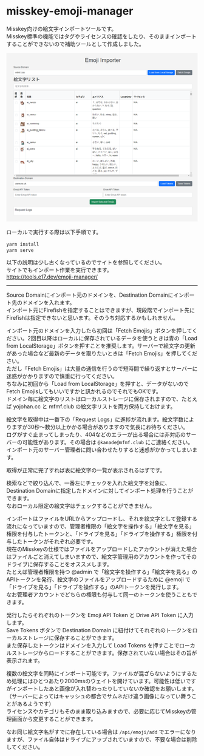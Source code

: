 # misskey-emoji-manager

Misskey向けの絵文字インポートツールです。  
Misskey標準の機能ではタグやライセンスの確認をしたり、そのままインポートすることができないので補助ツールとして作成しました。  


![alt text](assets/20240720-160857.png)

ローカルで実行する際は以下手順です。
```
yarn install
yarn serve
```

以下の説明は少し古くなっているのでサイトを参照してください。  
サイトでもインポート作業を実行できます。  
https://tools.e17.dev/emoji-manager/  

---

Source Domainにインポート元のドメインを、Destination Domainにインポート先のドメインを入れます。  
インポート元にFirefishを指定することはできますが、現段階でインポート先にFirefishは指定できないと思います。そのうち対応するかもしれません。  

インポート元のドメインを入力したら初回は「Fetch Emojis」ボタンを押してください。2回目以降はローカルに保存されているデータを使うときは青の「Load from LocalStorage」ボタンを押すことを推奨します。サーバーで絵文字の更新があった場合など最新のデータを取りたいときは「Fetch Emojis」を押してください。  
ただし「Fetch Emojis」は大量の通信を行うので短時間で繰り返すとサーバーに迷惑がかかりますので慎重に行ってください。  
ちなみに初回から「Load from LocalStorage」を押すと、データがないのでFetch Emojisしてもいいですかと訊かれるのでそれでもOKです。  
ドメイン毎に絵文字のリストはローカルストレージに保存されますので、たとえば yojohan.cc と mfmf.club の絵文字リストを両方保持しておけます。  

絵文字を取得中は一番下の「Request Logs」に進捗が流れます。絵文字数によりますが30秒～数分以上かかる場合がありますので気長にお待ちください。  
ログがすぐ止まってしまったり、404などのエラーが出る場合には非対応のサーバーの可能性があります。その場合は `@kanade@mfmf.club` にご連絡ください。インポート元のサーバー管理者に問い合わせたりすると迷惑がかかってしまいます。  

取得が正常に完了すれば表に絵文字の一覧が表示されるはずです。  

検索などで絞り込んで、一番左にチェックを入れた絵文字を対象に、Destination Domainに指定したドメインに対してインポート処理を行うことができます。  
なおローカル限定の絵文字はチェックすることができません。  

インポートはファイルをURLからアップロードし、それを絵文字として登録する流れになっていますので、管理者権限の「絵文字を操作する」「絵文字を見る」権限を付与したトークンと、「ドライブを見る」「ドライブを操作する」権限を付与したトークンがそれぞれ必要です。  
現在のMisskeyの仕様ではファイルをアップロードしたアカウントが消えた場合はファイルごと消えてしまいますので、絵文字管理用のアカウントを作ってそのドライブに保存することをオススメします。  
たとえば管理者権限を持つ @admin で「絵文字を操作する」「絵文字を見る」のAPIトークンを発行、絵文字のファイルをアップロードするために @emoji で「ドライブを見る」「ドライブを操作する」のAPIトークンを発行します。  
なお管理者アカウントでどちらの権限も付与して同一のトークンを使うこともできます。  

発行したらそれぞれのトークンを Emoji API Token と Drive API Token に入力します。  
Save Tokens ボタンで Destination Domain に紐付けてそれぞれのトークンをローカルストレージに保存することができます。  
また保存したトークンはドメインを入力して Load Tokens を押すことでローカルストレージからロードすることができます。保存されていない場合はその旨が表示されます。  

複数の絵文字を同時にインポート可能です。ファイルが混ざらないようにするため処理にはひとつあたり2000msのウェイトを開けています。可能性は低いですがインポートしたあと画像が入れ替わったりしていないか確認をお願いします。  
（サーバーによってはキャッシュの都合でサムネだけ違う画像になってい舞うことがあるようです）  
ライセンスやカテゴリもそのまま取り込みますので、必要に応じてMisskeyの管理画面から変更することができます。  

なお同じ絵文字名がすでに存在している場合は `/api/emoji/add` でエラーになりますが、ファイル自体はドライブにアップされていますので、不要な場合は削除してください。  

